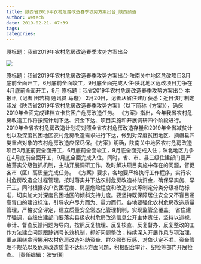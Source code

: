 ```yaml
---
title: 陕西省2019年农村危房改造春季攻势方案出台_陕西频道
author: wetech
date: 2019-02-21- 07:39
tags: 
categories: 
---
```

原标题：我省2019年农村危房改造春季攻势方案出台
<!-- more -->
                
<img align="center" border="0" src="http://p2.ifengimg.com/a/2016/0810/204c433878d5cf9size1_w16_h16.png" />
                
            
原标题：我省2019年农村危房改造春季攻势方案出台·陕南关中地区危改项目3月底前全面开工，6月底前全面竣工，9月底全面完成入住·陕北地区危改项目力争在4月底前全面开工，9月
原标题：我省2019年农村危房改造春季攻势方案出台
本报讯（记者 田若楠 通讯员 马璇） 2月20日，记者从省住建厅获悉：近日该厅制定印发《陕西省2019年农村危房改造春季攻势方案》（以下简称《方案》），确保2019年全面完成建档立卡贫困户危房改造任务。
《方案》指出，今年我省农村危房改造工作将按照计划下达、资金下达、项目实施和开展调研四个阶段进行。2019年全省农村危房改造计划将对照全省农村危房改造存量和2019年全省减贫计划以及深度贫困地区农村危房改造需求进行下达，做到对深度贫困地区、摘帽县四类重点对象的农村危房改造应保尽保。《方案》明确，陕南关中地区农村危房改造项目3月底前要全面开工，6月底前全面竣工，9月底全面完成入住；陕北地区力争在4月底前全面开工，9月底全面完成入住。同时，省、市、县三级住建部门要严格落实分级包抓机制，主动开展调研工作，及时解决项目实施中存在的问题，督促各市（区）高质量完成任务。
《方案》要求，各地要严格执行工作程序，实行农村危房改造全过程管理。按时落实并下达农村危房改造补助资金，确保早实施、早开工，同时根据农户贫困程度、房屋危险程度和改造方式等制定分类分级补助标准，切实加大对深度贫困地区的倾斜支持力度。要坚持既保障居住安全又不盲目吊高胃口的建设标准，引导农户尽力而为、量力而行。各地要强化农村危房改造质量管理，严格安全评定，建立质量安全常态化管理机制，实现监管全覆盖。
省住建厅强调，各级住建部门要落实县级农村危房改造信息公开主体责任，坚持以巡视、审计、督查反馈问题为导向，按照反复梳理、反复核查、反复督办、反复整改的工作方法建立问题跟踪销号长效机制，抓好问题整改；持续深入开展作风专项治理，重点围绕贪污挪用农村危房改造补助资金、群众强烈反感、对象认定不准、资金管理不规范以及危房改造质量不达标5方面问题，积极配合审计、纪检等部门开展检查。
[责任编辑：张安琪]
            
